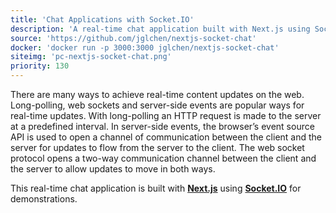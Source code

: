 ```yaml
---
title: 'Chat Applications with Socket.IO'
description: 'A real-time chat application built with Next.js using Socket.IO for demonstrations'
source: 'https://github.com/jglchen/nextjs-socket-chat'
docker: 'docker run -p 3000:3000 jglchen/nextjs-socket-chat'
siteimg: 'pc-nextjs-socket-chat.png'
priority: 130
---
```


There are many ways to achieve real-time content updates on the web. Long-polling, web sockets and server-side events are popular ways for real-time updates. With long-polling an HTTP request is made to the server at a predefined interval. In server-side events, the browser’s event source API is used to open a channel of communication between the client and the server for updates to flow from the server to the client. The web socket protocol opens a two-way communication channel between the client and the server to allow updates to move in both ways.

This real-time chat application is built with **[Next.js](https://nextjs.org/)** using **[Socket.IO](https://socket.io/)** for demonstrations.
